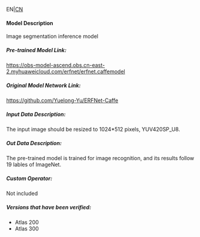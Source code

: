 EN|[CN](Readme_cn.md)
#### Model Description

Image segmentation inference model

##### Pre-trained Model Link:
https://obs-model-ascend.obs.cn-east-2.myhuaweicloud.com/erfnet/erfnet.caffemodel


##### Original Model Network Link:
https://github.com/Yuelong-Yu/ERFNet-Caffe

##### Input Data Description:

The input image should be resized to 1024*512 pixels,  YUV420SP_U8.

##### Out Data Description:

The pre-trained model is trained for image recognition, and its results follow 19 lables of ImageNet.

##### Custom Operator:

Not included

##### Versions that have been verified: 

- Atlas 200
- Atlas 300

